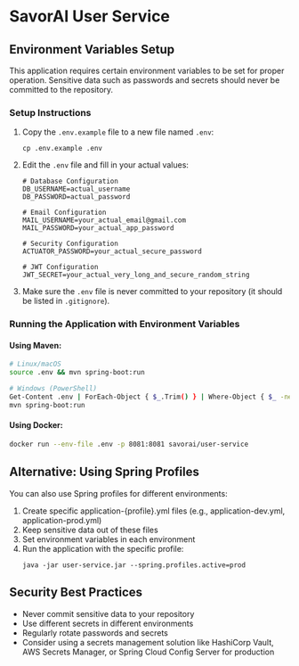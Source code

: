 # SavorAI User Service

## Environment Variables Setup

This application requires certain environment variables to be set for proper operation. Sensitive data such as passwords and secrets should never be committed to the repository.

### Setup Instructions

1. Copy the `.env.example` file to a new file named `.env`:
   ```
   cp .env.example .env
   ```

2. Edit the `.env` file and fill in your actual values:
   ```
   # Database Configuration
   DB_USERNAME=actual_username
   DB_PASSWORD=actual_password
   
   # Email Configuration
   MAIL_USERNAME=your_actual_email@gmail.com
   MAIL_PASSWORD=your_actual_app_password
   
   # Security Configuration
   ACTUATOR_PASSWORD=your_actual_secure_password
   
   # JWT Configuration
   JWT_SECRET=your_actual_very_long_and_secure_random_string
   ```

3. Make sure the `.env` file is never committed to your repository (it should be listed in `.gitignore`).

### Running the Application with Environment Variables

#### Using Maven:
```bash
# Linux/macOS
source .env && mvn spring-boot:run

# Windows (PowerShell)
Get-Content .env | ForEach-Object { $_.Trim() } | Where-Object { $_ -ne '' -and -not $_.StartsWith('#') } | ForEach-Object { $var = $_.Split('=', 2); [Environment]::SetEnvironmentVariable($var[0], $var[1], 'Process') }
mvn spring-boot:run
```

#### Using Docker:
```bash
docker run --env-file .env -p 8081:8081 savorai/user-service
```

## Alternative: Using Spring Profiles

You can also use Spring profiles for different environments:

1. Create specific application-{profile}.yml files (e.g., application-dev.yml, application-prod.yml)
2. Keep sensitive data out of these files
3. Set environment variables in each environment
4. Run the application with the specific profile:
   ```
   java -jar user-service.jar --spring.profiles.active=prod
   ```

## Security Best Practices

- Never commit sensitive data to your repository
- Use different secrets in different environments
- Regularly rotate passwords and secrets
- Consider using a secrets management solution like HashiCorp Vault, AWS Secrets Manager, or Spring Cloud Config Server for production 